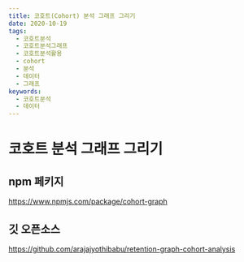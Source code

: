 ```yaml
---
title: 코호트(Cohort) 분석 그래프 그리기
date: 2020-10-19
tags:
  - 코호트분석
  - 코호트분석그래프
  - 코호트분석활용
  - cohort
  - 분석
  - 데이터
  - 그래프
keywords:
  - 코호트분석
  - 데이터
---
```


# 코호트 분석 그래프 그리기

## npm 페키지

https://www.npmjs.com/package/cohort-graph

## 깃 오픈소스

https://github.com/arajajyothibabu/retention-graph-cohort-analysis
